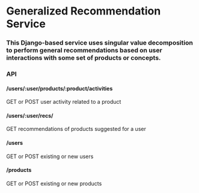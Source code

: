 # Generalized Recommendation Service 

### This Django-based service uses singular value decomposition to perform general recommendations based on user interactions with some set of products or concepts. 

### API

#### /users/:user/products/:product/activities
GET or POST user activity related to a product
#### /users/:user/recs/
GET recommendations of products suggested for a user
#### /users
GET or POST existing or new users
#### /products
GET or POST existing or new products
